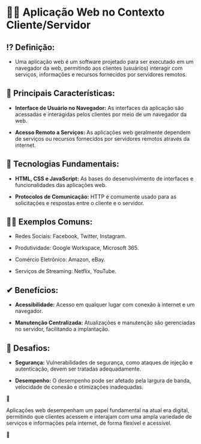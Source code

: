 # 👩‍💻 Aplicação Web no Contexto Cliente/Servidor

## ⁉ **Definição:**

- Uma aplicação web é um software projetado para ser executado em um navegador da web, permitindo aos clientes (usuários) interagir com serviços, informações e recursos fornecidos por servidores remotos.

## 📝 **Principais Características:**

- **Interface de Usuário no Navegador:** As interfaces da aplicação são acessadas e interagidas pelos clientes por meio de um navegador da web.

- **Acesso Remoto a Serviços:** As aplicações web geralmente dependem de serviços ou recursos fornecidos por servidores remotos através da internet.

## 🤖 **Tecnologias Fundamentais:**

- **HTML, CSS e JavaScript:** As bases do desenvolvimento de interfaces e funcionalidades das aplicações web.

- **Protocolos de Comunicação:** HTTP é comumente usado para as solicitações e respostas entre o cliente e o servidor.

## 👩‍🏫 **Exemplos Comuns:**

- Redes Sociais: Facebook, Twitter, Instagram.

- Produtividade: Google Workspace, Microsoft 365.

- Comércio Eletrônico: Amazon, eBay.

- Serviços de Streaming: Netflix, YouTube.

## ✔ **Benefícios:**

- **Acessibilidade:** Acesso em qualquer lugar com conexão à internet e um navegador.

- **Manutenção Centralizada:** Atualizações e manutenção são gerenciadas no servidor, facilitando a implantação.

## 💭 **Desafios:**

- **Segurança:** Vulnerabilidades de segurança, como ataques de injeção e autenticação, devem ser tratadas adequadamente.

- **Desempenho:** O desempenho pode ser afetado pela largura de banda, velocidade de conexão e otimizações inadequadas.

🚩

Aplicações web desempenham um papel fundamental na atual era digital, permitindo que clientes acessem e interajam com uma ampla variedade de serviços e informações pela internet, de forma flexível e acessível.

🚩
